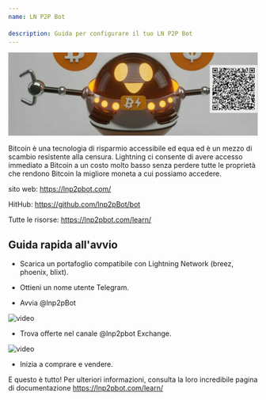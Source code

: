 ```yaml
---
name: LN P2P Bot

description: Guida per configurare il tuo LN P2P Bot
---
```


![cover](assets/cover.jpeg)

Bitcoin è una tecnologia di risparmio accessibile ed equa ed è un mezzo di scambio resistente alla censura. Lightning ci consente di avere accesso immediato a Bitcoin a un costo molto basso senza perdere tutte le proprietà che rendono Bitcoin la migliore moneta a cui possiamo accedere.

sito web: https://lnp2pbot.com/

HitHub: https://github.com/lnp2pBot/bot

Tutte le risorse: https://lnp2pbot.com/learn/

## Guida rapida all'avvio

- Scarica un portafoglio compatibile con Lightning Network (breez, phoenix, blixt).

- Ottieni un nome utente Telegram.

- Avvia @lnp2pBot

![video](assets/1.gif)

- Trova offerte nel canale @lnp2pbot Exchange.

![video](assets/2.gif)

- Inizia a comprare e vendere.

E questo è tutto! Per ulteriori informazioni, consulta la loro incredibile pagina di documentazione https://lnp2pbot.com/learn/
